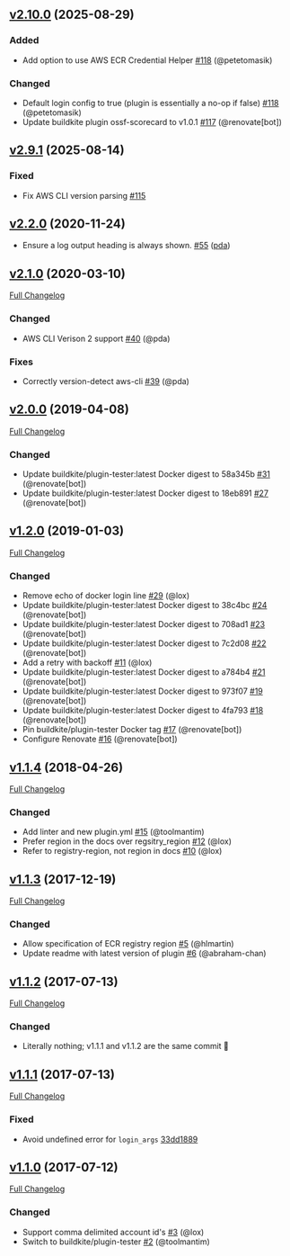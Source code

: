 ## [v2.10.0](https://github.com/buildkite-plugins/ecr-buildkite-plugin/compare/v2.9.1...v2.10.0) (2025-08-29)

### Added

- Add option to use AWS ECR Credential Helper [#118](https://github.com/buildkite-plugins/ecr-buildkite-plugin/pull/118) (@petetomasik)

### Changed

- Default login config to true (plugin is essentially a no-op if false) [#118](https://github.com/buildkite-plugins/ecr-buildkite-plugin/pull/118) (@petetomasik)
- Update buildkite plugin ossf-scorecard to v1.0.1 [#117](https://github.com/buildkite-plugins/ecr-buildkite-plugin/pull/117) (@renovate[bot])

## [v2.9.1](https://github.com/buildkite-plugins/ecr-buildkite-plugin/compare/v2.9.0...v2.9.1) (2025-08-14)

### Fixed

- Fix AWS CLI version parsing [#115](https://github.com/buildkite-plugins/ecr-buildkite-plugin/pull/115)

## [v2.2.0](https://github.com/buildkite-plugins/ecr-buildkite-plugin/compare/v2.1.1...v2.2.0) (2020-11-24)

* Ensure a log output heading is always shown. [#55](https://github.com/buildkite-plugins/ecr-buildkite-plugin/pull/55) ([pda](https://github.com/pda))

## [v2.1.0](https://github.com/buildkite-plugins/ecr-buildkite-plugin/tree/v2.1.0) (2020-03-10)
[Full Changelog](https://github.com/buildkite-plugins/ecr-buildkite-plugin/compare/v2.0.0...v2.1.0)

### Changed
- AWS CLI Verison 2 support [#40](https://github.com/buildkite-plugins/ecr-buildkite-plugin/pull/40) (@pda)

### Fixes
- Correctly version-detect aws-cli [#39](https://github.com/buildkite-plugins/ecr-buildkite-plugin/pull/39) (@pda)

## [v2.0.0](https://github.com/buildkite-plugins/ecr-buildkite-plugin/tree/v2.0.0) (2019-04-08)
[Full Changelog](https://github.com/buildkite-plugins/ecr-buildkite-plugin/compare/v1.2.0...v2.0.0)

### Changed
- Update buildkite/plugin-tester:latest Docker digest to 58a345b [#31](https://github.com/buildkite-plugins/ecr-buildkite-plugin/pull/31) (@renovate[bot])
- Update buildkite/plugin-tester:latest Docker digest to 18eb891 [#27](https://github.com/buildkite-plugins/ecr-buildkite-plugin/pull/27) (@renovate[bot])

## [v1.2.0](https://github.com/buildkite-plugins/ecr-buildkite-plugin/tree/v1.2.0) (2019-01-03)
[Full Changelog](https://github.com/buildkite-plugins/ecr-buildkite-plugin/compare/v1.1.4...v1.2.0)

### Changed
- Remove echo of docker login line [#29](https://github.com/buildkite-plugins/ecr-buildkite-plugin/pull/29) (@lox)
- Update buildkite/plugin-tester:latest Docker digest to 38c4bc [#24](https://github.com/buildkite-plugins/ecr-buildkite-plugin/pull/24) (@renovate[bot])
- Update buildkite/plugin-tester:latest Docker digest to 708ad1 [#23](https://github.com/buildkite-plugins/ecr-buildkite-plugin/pull/23) (@renovate[bot])
- Update buildkite/plugin-tester:latest Docker digest to 7c2d08 [#22](https://github.com/buildkite-plugins/ecr-buildkite-plugin/pull/22) (@renovate[bot])
- Add a retry with backoff [#11](https://github.com/buildkite-plugins/ecr-buildkite-plugin/pull/11) (@lox)
- Update buildkite/plugin-tester:latest Docker digest to a784b4 [#21](https://github.com/buildkite-plugins/ecr-buildkite-plugin/pull/21) (@renovate[bot])
- Update buildkite/plugin-tester:latest Docker digest to 973f07 [#19](https://github.com/buildkite-plugins/ecr-buildkite-plugin/pull/19) (@renovate[bot])
- Update buildkite/plugin-tester:latest Docker digest to 4fa793 [#18](https://github.com/buildkite-plugins/ecr-buildkite-plugin/pull/18) (@renovate[bot])
- Pin buildkite/plugin-tester Docker tag [#17](https://github.com/buildkite-plugins/ecr-buildkite-plugin/pull/17) (@renovate[bot])
- Configure Renovate [#16](https://github.com/buildkite-plugins/ecr-buildkite-plugin/pull/16) (@renovate[bot])

## [v1.1.4](https://github.com/buildkite-plugins/ecr-buildkite-plugin/tree/v1.1.4) (2018-04-26)
[Full Changelog](https://github.com/buildkite-plugins/ecr-buildkite-plugin/compare/v1.1.3...v1.1.4)

### Changed
- Add linter and new plugin.yml [#15](https://github.com/buildkite-plugins/ecr-buildkite-plugin/pull/15) (@toolmantim)
- Prefer region in the docs over regsitry_region [#12](https://github.com/buildkite-plugins/ecr-buildkite-plugin/pull/12) (@lox)
- Refer to registry-region, not region in docs [#10](https://github.com/buildkite-plugins/ecr-buildkite-plugin/pull/10) (@lox)

## [v1.1.3](https://github.com/buildkite-plugins/ecr-buildkite-plugin/tree/v1.1.3) (2017-12-19)
[Full Changelog](https://github.com/buildkite-plugins/ecr-buildkite-plugin/compare/v1.1.2...v1.1.3)

### Changed
- Allow specification of ECR registry region [#5](https://github.com/buildkite-plugins/ecr-buildkite-plugin/pull/5) (@hlmartin)
- Update readme with latest version of plugin [#6](https://github.com/buildkite-plugins/ecr-buildkite-plugin/pull/6) (@abraham-chan)

## [v1.1.2](https://github.com/buildkite-plugins/ecr-buildkite-plugin/tree/v1.1.2) (2017-07-13)
[Full Changelog](https://github.com/buildkite-plugins/ecr-buildkite-plugin/compare/v1.1.1...v1.1.2)

### Changed
- Literally nothing; v1.1.1 and v1.1.2 are the same commit 🤷

## [v1.1.1](https://github.com/buildkite-plugins/ecr-buildkite-plugin/tree/v1.1.1) (2017-07-13)
[Full Changelog](https://github.com/buildkite-plugins/ecr-buildkite-plugin/compare/v1.1.0...v1.1.1)

### Fixed
- Avoid undefined error for `login_args` [33dd1889](https://github.com/buildkite-plugins/ecr-buildkite-plugin/commit/33dd1889f965b9d4af59b6b40c140e1b4f24a70c)

## [v1.1.0](https://github.com/buildkite-plugins/ecr-buildkite-plugin/tree/v1.1.0) (2017-07-12)
[Full Changelog](https://github.com/buildkite-plugins/ecr-buildkite-plugin/compare/v1.0.0...v1.1.0)

### Changed
- Support comma delimited account id's [#3](https://github.com/buildkite-plugins/ecr-buildkite-plugin/pull/3) (@lox)
- Switch to buildkite/plugin-tester [#2](https://github.com/buildkite-plugins/ecr-buildkite-plugin/pull/2) (@toolmantim)
